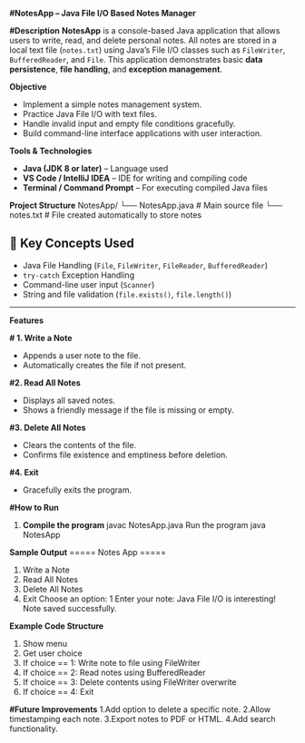 **#NotesApp – Java File I/O Based Notes Manager**

**#Description**
**NotesApp** is a console-based Java application that allows users to write, read, and delete personal notes. All notes are stored in a local text file (`notes.txt`) 
  using Java’s File I/O classes such as `FileWriter`, `BufferedReader`, and `File`. This application demonstrates basic **data persistence**, **file handling**, and **exception management**.



**Objective**
- Implement a simple notes management system.
- Practice Java File I/O with text files.
- Handle invalid input and empty file conditions gracefully.
- Build command-line interface applications with user interaction.


**Tools & Technologies**
- **Java (JDK 8 or later)** – Language used
- **VS Code / IntelliJ IDEA** – IDE for writing and compiling code
- **Terminal / Command Prompt** – For executing compiled Java files


**Project Structure**
NotesApp/
└── NotesApp.java # Main source file
└── notes.txt # File created automatically to store notes

## 🔑 Key Concepts Used

- Java File Handling (`File`, `FileWriter`, `FileReader`, `BufferedReader`)
- `try-catch` Exception Handling
- Command-line user input (`Scanner`)
- String and file validation (`file.exists()`, `file.length()`)

---

**Features**

**# 1. Write a Note**
- Appends a user note to the file.
- Automatically creates the file if not present.

**#2. Read All Notes**
- Displays all saved notes.
- Shows a friendly message if the file is missing or empty.

**#3. Delete All Notes**
- Clears the contents of the file.
- Confirms file existence and emptiness before deletion.

**#4. Exit**
- Gracefully exits the program.


**#How to Run**

1. **Compile the program**
   javac NotesApp.java
     Run the program
     java NotesApp

**Sample Output**
===== Notes App =====
1. Write a Note
2. Read All Notes
3. Delete All Notes
4. Exit
Choose an option: 1
Enter your note: Java File I/O is interesting!
Note saved successfully.

**Example Code Structure**
 1. Show menu
 2. Get user choice
 3. If choice == 1: Write note to file using FileWriter
 4. If choice == 2: Read notes using BufferedReader
 5. If choice == 3: Delete contents using FileWriter overwrite
 6. If choice == 4: Exit

**#Future Improvements**
1.Add option to delete a specific note.
2.Allow timestamping each note.
3.Export notes to PDF or HTML.
4.Add search functionality.

